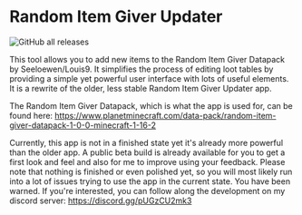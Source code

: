 # Random Item Giver Updater

![GitHub all releases](https://img.shields.io/github/downloads/Seeloewen/Random-Item-Giver-Datapack/total?style=for-the-badge)

This tool allows you to add new items to the Random Item Giver Datapack by Seeloewen/Louis9. It simplifies the process of editing loot tables by providing a simple yet powerful user interface with lots of useful elements.
It is a rewrite of the older, less stable Random Item Giver Updater app.

The Random Item Giver Datapack, which is what the app is used for, can be found here: https://www.planetminecraft.com/data-pack/random-item-giver-datapack-1-0-0-minecraft-1-16-2

Currently, this app is not in a finished state yet it's already more powerful than the older app. A public beta build is already available for you to get a first look and feel and also for me to improve using your feedback.
Please note that nothing is finished or even polished yet, so you will most likely run into a lot of issues trying to use the app in the current state. You have been warned.
If you're interested, you can follow along the development on my discord server: https://discord.gg/pUGzCU2mk3
